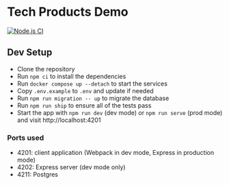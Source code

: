 # Tech Products Demo

[![Node.js CI](https://github.com/CodeYourFuture/tech-products-demo/workflows/Node.js%20CI/badge.svg)](https://github.com/CodeYourFuture/tech-products-demo/actions)

## Dev Setup

- Clone the repository
- Run `npm ci` to install the dependencies
- Run `docker compose up --detach` to start the services
- Copy `.env.example` to `.env` and update if needed
- Run `npm run migration -- up` to migrate the database
- Run `npm run ship` to ensure all of the tests pass
- Start the app with `npm run dev` (dev mode) or `npm run serve` (prod mode) and visit http://localhost:4201

### Ports used

- 4201: client application (Webpack in dev mode, Express in production mode)
- 4202: Express server (dev mode only)
- 4211: Postgres
